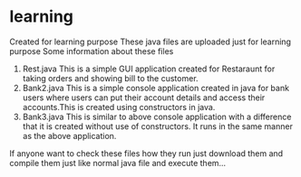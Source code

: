 # learning
Created for learning purpose
These java files are uploaded just for learning purpose 
Some information about these files
1) Rest.java
This is a simple GUI application created for Restaraunt for taking orders and showing bill to the customer.
2) Bank2.java
This is a simple console application created in java for bank users where users can put their account details and 
access their accounts.This is created using constructors in java.
3) Bank3.java
This is similar to above console application with a difference that it is created without use of constructors.
It runs in the same manner as the above application.

If anyone want to check these files how they run just download them and compile them just like normal java file and execute them...


